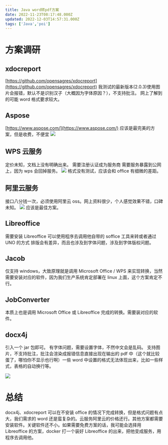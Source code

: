 ```yaml
---
title: Java word转pdf方案
date: 2022-11-23T08:17:48.000Z
updated: 2022-12-03T14:57:31.000Z
tags: ['Java','poi']
---
```

  
# 方案调研

## xdocreport

[https://github.com/opensagres/xdocreport](https://github.com/opensagres/xdocreport)
我测试的最新版本(2.0.3 )使用图片会报错，默认不是识别汉子（大概因为字体原因？），不支持批注。
网上了解到的可能 word 格式要求较大。

## Aspose

[https://www.aspose.com/](https://www.aspose.com/)
应该是最完美的方案，但是收费，不便宜
![](images/1669194121506-cf95425d-ebfc-463e-b6b6-09b50c900d2f.png)

## WPS 云服务

定价未知，文档上没有明确出来。
需要注册认证成为服务商
需要服务暴露到公网上，因为 wps 会回掉服务。
![](images/1669261180257-216a1bea-f829-497a-90cd-e43f191a6de3.png)
格式没有测试，应该会和 office 有细微的差距。

## 阿里云服务

接口八分钱一次，必须使用阿里云 oss。网上资料很少，个人感觉效果不错，口碑未知。
![](images/1669262327034-9513b07a-166b-41e3-9af9-1fea6f8f8fac.png)
应该是最佳方案。

##

## Libreoffice

需要安装 Libreoffice
可以使用程序去调用他自带的 soffice 工具来转或者通过 UNO 的方式
排版会有差异，而且也涉及到字体问题，涉及到字体版权问题。

## Jacob

仅支持 windows，大致原理就是调用 Microsoft Office / WPS 来实现转换，当然需要安装对应的软件，因为我们生产系统肯定部署在 linux 上面，这个方案肯定不行。

## JobConverter

本质上也是调用 Microsoft Office 或 Libreoffice 完成的转换。需要装对应的软件。

## docx4j 

引入一个 jar 包即可。
有字体问题，需要设置字体，不然中文会是乱码。
支持图片，不支持批注，批注会渲染成报错信息直接出现在输出的 pdf 中（这个就比较蛋了，哪怕你不显示也行啊）一些 word 中设置的格式无法体现出来，比如一些样式，表格的自动换行等。

![](images/1669196381100-0676c37a-98f7-4cb0-b4af-5ce496ee2a6a.png)

# 总结

docx4j、xdocreport 可以在不安装 office 的情况下完成转换，但是格式问题有点大，我们需求的 word 还是蛮复杂的。云服务阿里云的价格还行。其他方案都需要安装软件。关键软件还不小。如果需要免费方案的话，我可能会选择用 Libreoffice 的方案，docker 打一个装好 Libreoffice 的出来，把他变成服务，用程序去调用他。